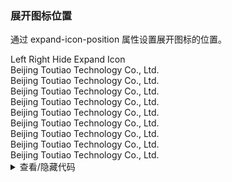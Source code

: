 ### 展开图标位置

通过 expand-icon-position 属性设置展开图标的位置。

<div class="cell-demo vp-raw">
  <yc-space
    direction="vertical"
    :style="{ width: '100%' }">
    <yc-space>
      <yc-radio-group
        type="button"
        v-model="position">
        <yc-radio value="left">Left</yc-radio>
        <yc-radio value="right">Right</yc-radio>
      </yc-radio-group>
      <yc-checkbox v-model="hideIcon">Hide Expand Icon</yc-checkbox>
    </yc-space>
    <yc-collapse
      :default-active-key="['1']"
      :expand-icon-position="position"
      :show-expand-icon="!hideIcon">
      <yc-collapse-item
        header="Beijing Toutiao Technology Co., Ltd."
        path="1">
        <template #expand-icon>
          <icon-plus />
        </template>
        <template #extra>
          <yc-tag size="small">city</yc-tag>
        </template>
        <div>Beijing Toutiao Technology Co., Ltd.</div>
        <div>Beijing Toutiao Technology Co., Ltd.</div>
        <div>Beijing Toutiao Technology Co., Ltd.</div>
      </yc-collapse-item>
      <yc-collapse-item
        header="Beijing Toutiao Technology Co., Ltd."
        path="2"
        disabled>
        <div>Beijing Toutiao Technology Co., Ltd.</div>
        <div>Beijing Toutiao Technology Co., Ltd.</div>
        <div>Beijing Toutiao Technology Co., Ltd.</div>
      </yc-collapse-item>
      <yc-collapse-item
        header="Beijing Toutiao Technology Co., Ltd."
        path="3">
        <div>Beijing Toutiao Technology Co., Ltd.</div>
        <div>Beijing Toutiao Technology Co., Ltd.</div>
        <div>Beijing Toutiao Technology Co., Ltd.</div>
      </yc-collapse-item>
    </yc-collapse>
  </yc-space>
</div>

<script setup>
import { ref } from 'vue';
const position = ref('left');
const hideIcon = ref(false);
</script>

<details>
<summary>查看/隐藏代码</summary>

```vue
<template>
  <yc-space
    direction="vertical"
    :style="{ width: '100%' }">
    <yc-space>
      <yc-radio-group
        type="button"
        v-model="position">
        <yc-radio value="left">Left</yc-radio>
        <yc-radio value="right">Right</yc-radio>
      </yc-radio-group>
      <yc-checkbox v-model="hideIcon">Hide Expand Icon</yc-checkbox>
    </yc-space>
    <yc-collapse
      :default-active-key="['1']"
      :expand-icon-position="position"
      :show-expand-icon="!hideIcon">
      <yc-collapse-item
        header="Beijing Toutiao Technology Co., Ltd."
        path="1">
        <template #expand-icon>
          <icon-plus />
        </template>
        <template #extra>
          <yc-tag size="small">city</yc-tag>
        </template>
        <div>Beijing Toutiao Technology Co., Ltd.</div>
        <div>Beijing Toutiao Technology Co., Ltd.</div>
        <div>Beijing Toutiao Technology Co., Ltd.</div>
      </yc-collapse-item>
      <yc-collapse-item
        header="Beijing Toutiao Technology Co., Ltd."
        path="2"
        disabled>
        <div>Beijing Toutiao Technology Co., Ltd.</div>
        <div>Beijing Toutiao Technology Co., Ltd.</div>
        <div>Beijing Toutiao Technology Co., Ltd.</div>
      </yc-collapse-item>
      <yc-collapse-item
        header="Beijing Toutiao Technology Co., Ltd."
        path="3">
        <div>Beijing Toutiao Technology Co., Ltd.</div>
        <div>Beijing Toutiao Technology Co., Ltd.</div>
        <div>Beijing Toutiao Technology Co., Ltd.</div>
      </yc-collapse-item>
    </yc-collapse>
  </yc-space>
</template>

<script setup>
import { ref } from 'vue';
const position = ref('left');
const hideIcon = ref(false);
</script>
```

</details>
